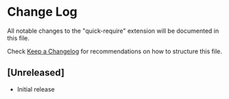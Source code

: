 # Change Log
All notable changes to the "quick-require" extension will be documented in this file.

Check [Keep a Changelog](http://keepachangelog.com/) for recommendations on how to structure this file.

## [Unreleased]
- Initial release